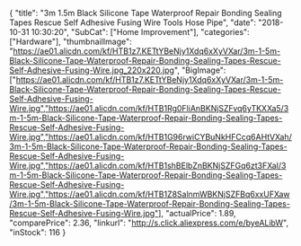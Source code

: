 {
	"title": "3m 1.5m Black Silicone Tape Waterproof Repair Bonding Sealing Tapes Rescue Self Adhesive Fusing Wire Tools Hose Pipe",
	"date": "2018-10-31 10:30:20",
	"SubCat": ["Home Improvement"],
	"categories": ["Hardware"],
	"thumbnailImage": "https://ae01.alicdn.com/kf/HTB1z7.KETtYBeNjy1Xdq6xXyVXar/3m-1-5m-Black-Silicone-Tape-Waterproof-Repair-Bonding-Sealing-Tapes-Rescue-Self-Adhesive-Fusing-Wire.jpg_220x220.jpg",
	"BigImage": ["https://ae01.alicdn.com/kf/HTB1z7.KETtYBeNjy1Xdq6xXyVXar/3m-1-5m-Black-Silicone-Tape-Waterproof-Repair-Bonding-Sealing-Tapes-Rescue-Self-Adhesive-Fusing-Wire.jpg","https://ae01.alicdn.com/kf/HTB1Rg0FliAnBKNjSZFvq6yTKXXa5/3m-1-5m-Black-Silicone-Tape-Waterproof-Repair-Bonding-Sealing-Tapes-Rescue-Self-Adhesive-Fusing-Wire.jpg","https://ae01.alicdn.com/kf/HTB1G96rwiCYBuNkHFCcq6AHtVXah/3m-1-5m-Black-Silicone-Tape-Waterproof-Repair-Bonding-Sealing-Tapes-Rescue-Self-Adhesive-Fusing-Wire.jpg","https://ae01.alicdn.com/kf/HTB1shBElbZnBKNjSZFGq6zt3FXaI/3m-1-5m-Black-Silicone-Tape-Waterproof-Repair-Bonding-Sealing-Tapes-Rescue-Self-Adhesive-Fusing-Wire.jpg","https://ae01.alicdn.com/kf/HTB1Z8SalnmWBKNjSZFBq6xxUFXaw/3m-1-5m-Black-Silicone-Tape-Waterproof-Repair-Bonding-Sealing-Tapes-Rescue-Self-Adhesive-Fusing-Wire.jpg"],
	"actualPrice": 1.89,
	"comparePrice": 2.36,
	"linkurl": "http://s.click.aliexpress.com/e/byeALibW",
	"inStock": 116
}
